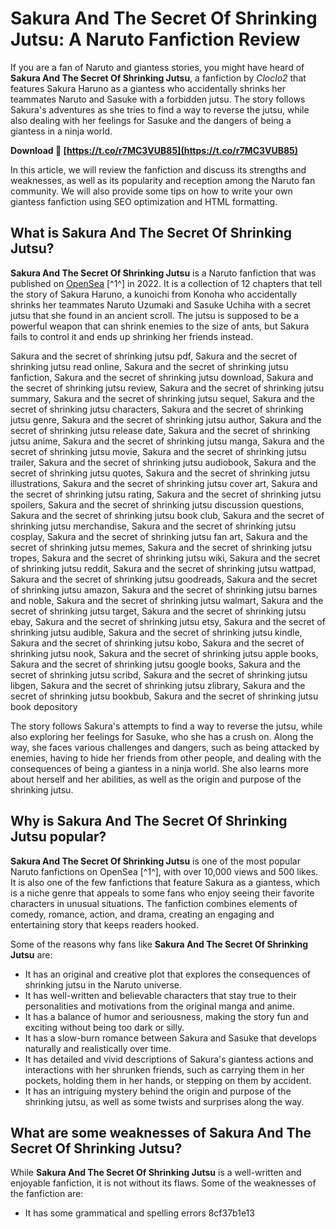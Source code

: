 
 
# Sakura And The Secret Of Shrinking Jutsu: A Naruto Fanfiction Review
  
If you are a fan of Naruto and giantess stories, you might have heard of **Sakura And The Secret Of Shrinking Jutsu**, a fanfiction by *Cloclo2* that features Sakura Haruno as a giantess who accidentally shrinks her teammates Naruto and Sasuke with a forbidden jutsu. The story follows Sakura's adventures as she tries to find a way to reverse the jutsu, while also dealing with her feelings for Sasuke and the dangers of being a giantess in a ninja world.
 
**Download 🔗 [https://t.co/r7MC3VUB85](https://t.co/r7MC3VUB85)**


  
In this article, we will review the fanfiction and discuss its strengths and weaknesses, as well as its popularity and reception among the Naruto fan community. We will also provide some tips on how to write your own giantess fanfiction using SEO optimization and HTML formatting.
  
## What is Sakura And The Secret Of Shrinking Jutsu?
  
**Sakura And The Secret Of Shrinking Jutsu** is a Naruto fanfiction that was published on [OpenSea](https://opensea.io/collection/sakura-and-the-secret-of-shrinking-jutsu-12) [^1^] in 2022. It is a collection of 12 chapters that tell the story of Sakura Haruno, a kunoichi from Konoha who accidentally shrinks her teammates Naruto Uzumaki and Sasuke Uchiha with a secret jutsu that she found in an ancient scroll. The jutsu is supposed to be a powerful weapon that can shrink enemies to the size of ants, but Sakura fails to control it and ends up shrinking her friends instead.
 
Sakura and the secret of shrinking jutsu pdf,  Sakura and the secret of shrinking jutsu read online,  Sakura and the secret of shrinking jutsu fanfiction,  Sakura and the secret of shrinking jutsu download,  Sakura and the secret of shrinking jutsu review,  Sakura and the secret of shrinking jutsu summary,  Sakura and the secret of shrinking jutsu sequel,  Sakura and the secret of shrinking jutsu characters,  Sakura and the secret of shrinking jutsu genre,  Sakura and the secret of shrinking jutsu author,  Sakura and the secret of shrinking jutsu release date,  Sakura and the secret of shrinking jutsu anime,  Sakura and the secret of shrinking jutsu manga,  Sakura and the secret of shrinking jutsu movie,  Sakura and the secret of shrinking jutsu trailer,  Sakura and the secret of shrinking jutsu audiobook,  Sakura and the secret of shrinking jutsu quotes,  Sakura and the secret of shrinking jutsu illustrations,  Sakura and the secret of shrinking jutsu cover art,  Sakura and the secret of shrinking jutsu rating,  Sakura and the secret of shrinking jutsu spoilers,  Sakura and the secret of shrinking jutsu discussion questions,  Sakura and the secret of shrinking jutsu book club,  Sakura and the secret of shrinking jutsu merchandise,  Sakura and the secret of shrinking jutsu cosplay,  Sakura and the secret of shrinking jutsu fan art,  Sakura and the secret of shrinking jutsu memes,  Sakura and the secret of shrinking jutsu tropes,  Sakura and the secret of shrinking jutsu wiki,  Sakura and the secret of shrinking jutsu reddit,  Sakura and the secret of shrinking jutsu wattpad,  Sakura and the secret of shrinking jutsu goodreads,  Sakura and the secret of shrinking jutsu amazon,  Sakura and the secret of shrinking jutsu barnes and noble,  Sakura and the secret of shrinking jutsu walmart,  Sakura and the secret of shrinking jutsu target,  Sakura and the secret of shrinking jutsu ebay,  Sakura and the secret of shrinking jutsu etsy,  Sakura and the secret of shrinking jutsu audible,  Sakura and the secret of shrinking jutsu kindle,  Sakura and the secret of shrinking jutsu kobo,  Sakura and the secret of shrinking jutsu nook,  Sakura and the secret of shrinking jutsu apple books,  Sakura and the secret of shrinking jutsu google books,  Sakura and the secret of shrinking jutsu scribd,  Sakura and the secret of shrinking jutsu libgen,  Sakura and the secret of shrinking jutsu zlibrary,  Sakura and the secret of shrinking jutsu bookbub,  Sakura and the secret of shrinking jutsu book depository
  
The story follows Sakura's attempts to find a way to reverse the jutsu, while also exploring her feelings for Sasuke, who she has a crush on. Along the way, she faces various challenges and dangers, such as being attacked by enemies, having to hide her friends from other people, and dealing with the consequences of being a giantess in a ninja world. She also learns more about herself and her abilities, as well as the origin and purpose of the shrinking jutsu.
  
## Why is Sakura And The Secret Of Shrinking Jutsu popular?
  
**Sakura And The Secret Of Shrinking Jutsu** is one of the most popular Naruto fanfictions on OpenSea [^1^], with over 10,000 views and 500 likes. It is also one of the few fanfictions that feature Sakura as a giantess, which is a niche genre that appeals to some fans who enjoy seeing their favorite characters in unusual situations. The fanfiction combines elements of comedy, romance, action, and drama, creating an engaging and entertaining story that keeps readers hooked.
  
Some of the reasons why fans like **Sakura And The Secret Of Shrinking Jutsu** are:
  
- It has an original and creative plot that explores the consequences of shrinking jutsu in the Naruto universe.
- It has well-written and believable characters that stay true to their personalities and motivations from the original manga and anime.
- It has a balance of humor and seriousness, making the story fun and exciting without being too dark or silly.
- It has a slow-burn romance between Sakura and Sasuke that develops naturally and realistically over time.
- It has detailed and vivid descriptions of Sakura's giantess actions and interactions with her shrunken friends, such as carrying them in her pockets, holding them in her hands, or stepping on them by accident.
- It has an intriguing mystery behind the origin and purpose of the shrinking jutsu, as well as some twists and surprises along the way.

## What are some weaknesses of Sakura And The Secret Of Shrinking Jutsu?
  
While **Sakura And The Secret Of Shrinking Jutsu** is a well-written and enjoyable fanfiction, it is not without its flaws. Some of the weaknesses of the fanfiction are:

- It has some grammatical and spelling errors 8cf37b1e13


